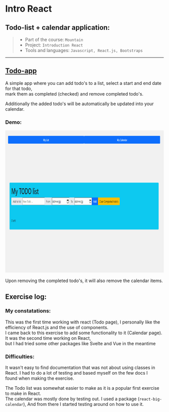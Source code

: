 # Intro React



## Todo-list + calendar application:

> - Part of the course: `Mountain`
> - Project: `Introduction React`
> - Tools and languages: `Javascript, React.js, Bootstraps`
---
## [Todo-app](https://intro-react-basile.netlify.app/ "A todo app to add to your todo's")
A simple app where you can add todo's to a list, select a start and end date for that todo,  
mark them as completed (checked) and remove completed todo's.  
  
Additionally the added todo's will be automatically be updated into your calendar.  
  
  
  
### Demo:  
  
<img src="public/Demo.gif" width="850" height="450"/>  
  
Upon removing the completed todo's, it will also remove the calendar items.
  


## Exercise log:
  
### My constatations:
This was the first time working with react (Todo page), I personally like the efficiency of React.js and the use of components.  
I came back to this exercise to add some functionality to it (Calendar page). It was the second time working on React,  
but I had tried some other packages like Svelte and Vue in the meantime  
  
### Difficulties:
It wasn't easy to find documentation that was not about using classes in React. I had to do a lot of testing and based myself on the few docs I  
found when making the exercise.  
  
The Todo list was somewhat easier to make as it is a popular first exercise to make in React.  
The calendar was mostly done by testing out. I used a package (`react-big-calendar`), And from there I started testing around on how to use it.